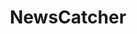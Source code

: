 ---
linkedin: https://linkedin.com/company/newscatcherapi
logohandle: newscatcherapi
sort: newscatcherapi
title: NewsCatcher
twitter: https://x.com/newscatcherapi
website: https://www.newscatcherapi.com/
---